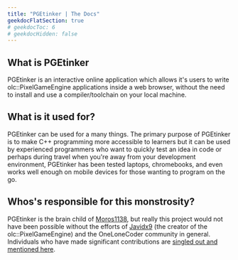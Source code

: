 ```yaml
---
title: "PGEtinker | The Docs"
geekdocFlatSection: true
# geekdocToc: 6
# geekdocHidden: false
---
```

 

## What is PGEtinker

PGEtinker is an interactive online application which allows it's users to write
olc::PixelGameEngine applications inside a web browser, without the need to install
and use a compiler/toolchain on your local machine.

## What is it used for?

PGEtinker can be used for a many things. The primary purpose of PGEtinker is to
make C++ programming more accessible to learners but it can be used by experienced
programmers who want to quickly test an idea in code or perhaps during travel when
you're away from your development environment, PGEtinker has been tested laptops,
chromebooks, and even works well enough on mobile devices for those wanting to
program on the go.


## Whos's responsible for this monstrosity?

PGEtinker is the brain child of
<a class="gdoc-markdown__link" href="https://github.com/Moros1138" target="_blank">Moros1138</a>,
but really this project would not have been possible without the efforts of
<a class="gdoc-markdown__link" href="https://www.youtube.com/@Javidx9" target="_blank">Javidx9</a>
(the creator of the olc::PixelGameEngine)
and the OneLoneCoder community in general. Individuals who have made significant
contributions are [singled out and mentioned here](docs/credits/).

